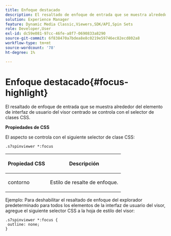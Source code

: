 ```yaml
---
title: Enfoque destacado
description: El resaltado de enfoque de entrada que se muestra alrededor del elemento de interfaz de usuario del visor centrado se controla con el selector de clases CSS.
solution: Experience Manager
feature: Dynamic Media Classic,Viewers,SDK/API,Spin Sets
role: Developer,User
exl-id: dc59e081-97cc-46fe-a8f7-0690833a8290
source-git-commit: 6f838470a7bdea8e8c0219e59746ec82ecd802a8
workflow-type: tm+mt
source-wordcount: '78'
ht-degree: 1%

---
```


# Enfoque destacado{#focus-highlight}

El resaltado de enfoque de entrada que se muestra alrededor del elemento de interfaz de usuario del visor centrado se controla con el selector de clases CSS.

<!--<a id="section_061E550C1C1D4DB2BD663A898895B38C"></a>-->

**Propiedades de CSS**

El aspecto se controla con el siguiente selector de clase CSS:

```
.s7spinviewer *:focus
```

<table id="table_94EE3F5BBE4547C0B4943471CEE7EDE4"> 
 <thead> 
  <tr> 
   <th colname="col1" class="entry"> <p> Propiedad CSS </p> </th> 
   <th colname="col2" class="entry"> <p>Descripción </p> </th> 
  </tr> 
 </thead>
 <tbody> 
  <tr> 
   <td colname="col1"> <p> <span class="codeph"> contorno </span> </p> </td> 
   <td colname="col2"> <p>Estilo de resalte de enfoque. </p> </td> 
  </tr> 
 </tbody> 
</table>

Ejemplo: Para deshabilitar el resaltado de enfoque del explorador predeterminado para todos los elementos de la interfaz de usuario del visor, agregue el siguiente selector CSS a la hoja de estilo del visor:

```
.s7spinviewer *:focus { 
 outline: none; 
}
```
